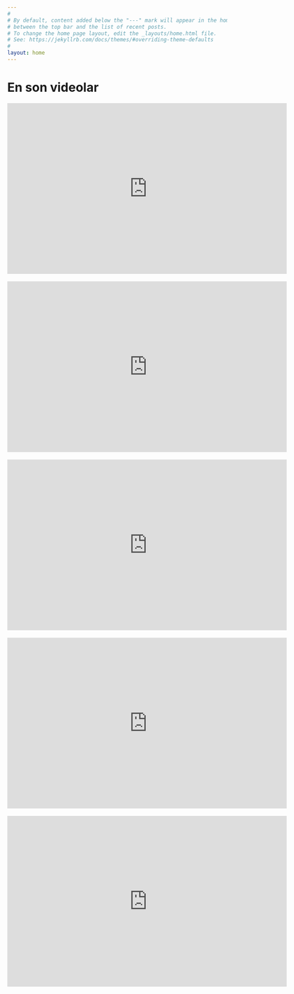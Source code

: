 ```yaml
---
#
# By default, content added below the "---" mark will appear in the home page
# between the top bar and the list of recent posts.
# To change the home page layout, edit the _layouts/home.html file.
# See: https://jekyllrb.com/docs/themes/#overriding-theme-defaults
#
layout: home
---
```


# En son videolar

<div class="embed-container">
<iframe width="640" height="390" src="https://www.youtube.com/embed/DiaODUtEtmU" title="YouTube video player" frameborder="0" allow="accelerometer; autoplay; clipboard-write; encrypted-media; gyroscope; picture-in-picture" allowfullscreen></iframe>
</div>
<br>
<div class="embed-container">
<iframe width="640" height="390" src="https://www.youtube.com/embed/Pu0xXTuI0Uo" title="YouTube video player" frameborder="0" allow="accelerometer; autoplay; clipboard-write; encrypted-media; gyroscope; picture-in-picture" allowfullscreen></iframe>
</div>
<br>
<div class="embed-container">
<iframe width="640" height="390" src="https://www.youtube.com/embed/sjdVsYyrH68" title="YouTube video player" frameborder="0" allow="accelerometer; autoplay; clipboard-write; encrypted-media; gyroscope; picture-in-picture" allowfullscreen></iframe>
</div>
<br>
<div class="embed-container">
<iframe width="640" height="390" src="https://www.youtube.com/embed/0sONt7JufTc" title="YouTube video player" frameborder="0" allow="accelerometer; autoplay; clipboard-write; encrypted-media; gyroscope; picture-in-picture" allowfullscreen></iframe>
</div>
<br>
<div class="embed-container">
<iframe width="640" height="390" src="https://www.youtube.com/embed/xoP2NdaOts8" title="YouTube video player" frameborder="0" allow="accelerometer; autoplay; clipboard-write; encrypted-media; gyroscope; picture-in-picture" allowfullscreen></iframe>
</div>

